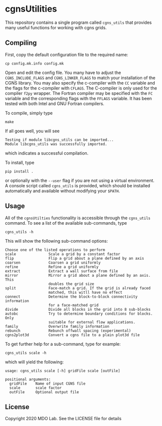 # cgnsUtilities

This repository contains a single program called `cgns_utils` that
provides many useful functions for working with cgns grids. 

## Compiling

First, copy the default configuration file to the required name:
  
    cp config.mk.info config.mk

Open and edit the config file.
You many have to adjust the `CGNS_INCLUDE_FLAGS` and `CGNS_LINKER_FLAGS` to match your installation of the CGNS library.
You may also specify the c-compiler with the `CC` variable and the flags for the c-compiler with `CFLAGS`.
The C-compiler is only used for the compiler `f2py` wrapper.
The Fortran compiler may be specified with the `FC` variable and the corresponding flags with the `FFLAGS` variable.
It has been tested with both Intel and GNU Fortran compilers. 

To compile, simply type

    make 

If all goes well, you will see

    Testing if module libcgns_utils can be imported...
    Module libcgns_utils was successfully imported.

which indicates a successful compilation. 

To install, type

    pip install .

or optionally with the `--user` flag if you are not using a virtual environment.
A console script called `cgns_utils` is provided, which should be installed automatically and available without modifying your `$PATH`.

## Usage

All of the `cgnsUtilties` functionality is accessible through the `cgns_utils` command.
To see a list of the available sub-commands, type

    cgns_utils -h

This will show the following sub-command options:

    Choose one of the listed operations to perform
    scale               Scale a grid by a constant factor
    flip                Flip a grid about a plane defined by an axis
    coarsen             Coarsen a grid uniformly
    refine              Refine a grid uniformly
    extract             Extract a wall surface from file
    mirror              Mirror a grid about a plane defined by an axis. This
                        doubles the grid size
    split               Face-match a grid. If the grid is already faced
                        matched, this witll have no effect
    connect             Determine the block-to-block connectivity information
                        for a face-matched grid
    divide              Divide all blocks in the grid into 8 sub-blocks
    autobc              Try to determine boundary conditions for blocks. Only
                        suitable for external flow applications.
    family              Overwrite family information
    rebunch             Rebunch offwall spacing (experimental)
    cgns2plot3d         Convert a cgns file to a plain plot3d file


To get further help for a sub-command, type for example:

    cgns_utils scale -h

which will yield the following:

    usage: cgns_utils scale [-h] gridFile scale [outFile]

    positional arguments:
      gridFile    Name of input CGNS file
      scale       scale factor
      outFile     Optional output file


## License

Copyright 2020 MDO Lab. See the LICENSE file for details
